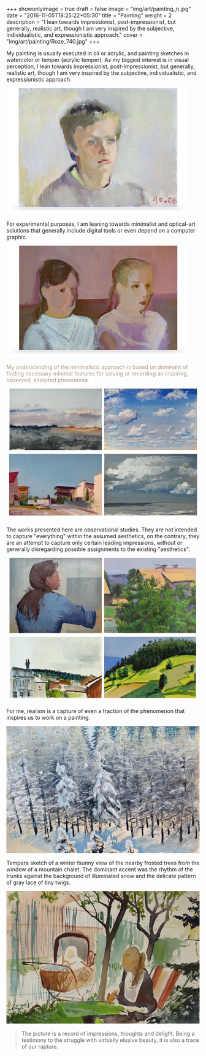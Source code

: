 +++
showonlyimage = true
draft = false
image = "img/art/painting_n.jpg"
date = "2016-11-05T18:25:22+05:30"
title = "Painting"
weight = 2
description = "I lean towards impressionist, post-impressionist, but generally, realistic art, though I am very inspired by the subjective, individualistic, and expressionistic approach."
cover = "img/art/painting/Roze_740.jpg"
+++

My painting is usually executed in oil or acrylic, and painting sketches in watercolor or temper (acrylic temper). As my biggest interest is in visual perception, I lean towards impressionist, post-impressionist, but generally, realistic art, though I am very inspired by the subjective, individualistic, and expressionistic approach.
<!--more-->

![sample image](/img/art/painting/Portr_S_635.jpg)

For experimental purposes, I am leaning towards minimalist and optical-art solutions that generally include digital tools or even depend on a computer graphic.

![sample image](/img/art/painting/Portr_G_656.jpg)

<font color=#ad9a86>My understanding of the minimalistic approach is based on dominant of finding necessary minimal features for solving or recording an inspiring, observed, analyzed phenomena.</font>

![sample image](/img/art/painting/x4_landscapes.jpg)

The works presented here are observational studies. They are not intended to capture "everything" within the assumed aesthetics, on the contrary, they are an attempt to capture only certain leading impressions, without or generally disregarding possible assignments to the existing "aesthetics".

![sample image](/img/art/painting/x4_landscape_2.jpg)

For me, realism is a capture of even a fraction of the phenomenon that inspires us to work on a painting.

![sample image](/img/art/painting/Bukowina.jpg)

Tempera sketch of a winter fsunny view of the nearby frosted trees from the window of a mountain chalet.
The dominant accent was the rhythm of the trunks against the background of illuminated snow and the delicate pattern of gray lace of tiny twigs.

![sample image](/img/art/painting/afternoon.jpg)

> The picture is a record of impressions, thoughts and delight. Being a testimony to the struggle with virtually elusive beauty, it is also a trace of our rapture.
